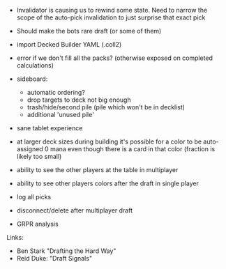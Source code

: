 


- Invalidator is causing us to rewind some state. Need to narrow the scope of the auto-pick invalidation to just surprise that exact pick

- Should make the bots rare draft (or some of them)

- import Decked Builder YAML (.coll2)

- error if we don't fill all the packs? (otherwise exposed on completed calculations)

- sideboard:
    - automatic ordering?
    - drop targets to deck not big enough
    - trash/hide/second pile (pile which won't be in decklist) 
    - additional 'unused pile'

- sane tablet experience

- at larger deck sizes during building it's possible for a color
  to be auto-assigned 0 mana even though there is a card in that color
  (fraction is likely too small)

- ability to see the other players at the table in multiplayer

- ability to see other players colors after the draft in single player

- log all picks 

- disconnect/delete after multiplayer draft

- GRPR analysis

Links:

- Ben Stark "Drafting the Hard Way"
- Reid Duke: "Draft Signals"

